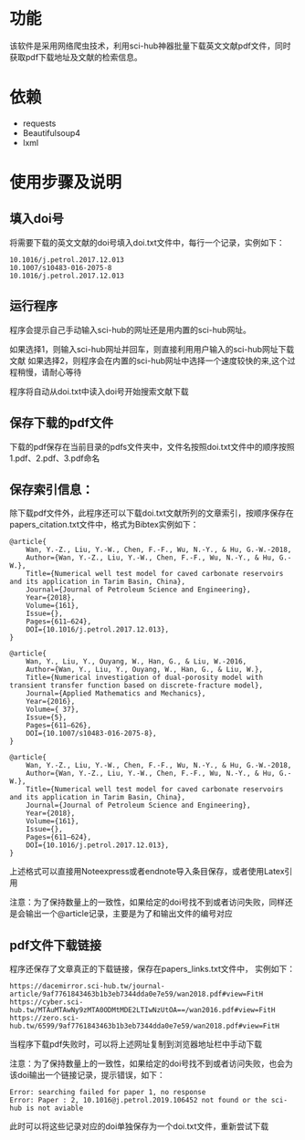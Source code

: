 # 功能

该软件是采用网络爬虫技术，利用sci-hub神器批量下载英文文献pdf文件，同时获取pdf下载地址及文献的检索信息。

# 依赖

* requests
* Beautifulsoup4
* lxml

# 使用步骤及说明

## 填入doi号
将需要下载的英文文献的doi号填入doi.txt文件中，每行一个记录，实例如下：

	10.1016/j.petrol.2017.12.013
	10.1007/s10483-016-2075-8
	10.1016/j.petrol.2017.12.013
	
## 运行程序

程序会提示自己手动输入sci-hub的网址还是用内置的sci-hub网址。

如果选择1，则输入sci-hub网址并回车，则直接利用用户输入的sci-hub网址下载文献
如果选择2，则程序会在内置的sci-hub网址中选择一个速度较快的来,这个过程稍慢，请耐心等待

程序将自动从doi.txt中读入doi号开始搜索文献下载

## 保存下载的pdf文件
下载的pdf保存在当前目录的pdfs文件夹中，文件名按照doi.txt文件中的顺序按照1.pdf、2.pdf、3.pdf命名

## 保存索引信息：

除下载pdf文件外，此程序还可以下载doi.txt文献所列的文章索引，按顺序保存在papers_citation.txt文件中，格式为Bibtex实例如下：

	@article{
		Wan, Y.-Z., Liu, Y.-W., Chen, F.-F., Wu, N.-Y., & Hu, G.-W.-2018,
		Author={Wan, Y.-Z., Liu, Y.-W., Chen, F.-F., Wu, N.-Y., & Hu, G.-W.},
		Title={Numerical well test model for caved carbonate reservoirs and its application in Tarim Basin, China},
		Journal={Journal of Petroleum Science and Engineering},
		Year={2018},
		Volume={161},
		Issue={},
		Pages={611–624},
		DOI={10.1016/j.petrol.2017.12.013},
	}

	@article{
		Wan, Y., Liu, Y., Ouyang, W., Han, G., & Liu, W.-2016,
		Author={Wan, Y., Liu, Y., Ouyang, W., Han, G., & Liu, W.},
		Title={Numerical investigation of dual-porosity model with transient transfer function based on discrete-fracture model},
		Journal={Applied Mathematics and Mechanics},
		Year={2016},
		Volume={ 37},
		Issue={5},
		Pages={611–626},
		DOI={10.1007/s10483-016-2075-8},
	}

	@article{
		Wan, Y.-Z., Liu, Y.-W., Chen, F.-F., Wu, N.-Y., & Hu, G.-W.-2018,
		Author={Wan, Y.-Z., Liu, Y.-W., Chen, F.-F., Wu, N.-Y., & Hu, G.-W.},
		Title={Numerical well test model for caved carbonate reservoirs and its application in Tarim Basin, China},
		Journal={Journal of Petroleum Science and Engineering},
		Year={2018},
		Volume={161},
		Issue={},
		Pages={611–624},
		DOI={10.1016/j.petrol.2017.12.013},
	}
	
上述格式可以直接用Noteexpress或者endnote导入条目保存，或者使用Latex引用
	
注意：为了保持数量上的一致性，如果给定的doi号找不到或者访问失败，同样还是会输出一个@article记录，主要是为了和输出文件的编号对应
	
## pdf文件下载链接
程序还保存了文章真正的下载链接，保存在papers_links.txt文件中，
实例如下：

	https://dacemirror.sci-hub.tw/journal-article/9af7761843463b1b3eb7344dda0e7e59/wan2018.pdf#view=FitH
	https://cyber.sci-hub.tw/MTAuMTAwNy9zMTA0ODMtMDE2LTIwNzUtOA==/wan2016.pdf#view=FitH
	https://zero.sci-hub.tw/6599/9af7761843463b1b3eb7344dda0e7e59/wan2018.pdf#view=FitH

当程序下载pdf失败时，可以将上述网址复制到浏览器地址栏中手动下载

注意：为了保持数量上的一致性，如果给定的doi号找不到或者访问失败，也会为该doi输出一个链接记录，提示错误，如下：

	Error: searching failed for paper 1, no response
	Error: Paper : 2, 10.1016@j.petrol.2019.106452 not found or the sci-hub is not aviable

此时可以将这些记录对应的doi单独保存为一个doi.txt文件，重新尝试下载

